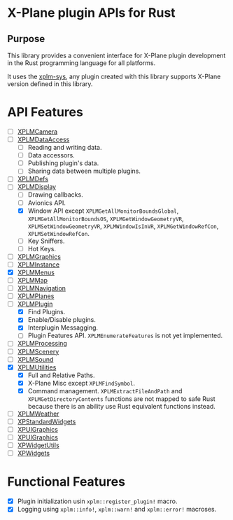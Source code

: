 # X-Plane plugin APIs for Rust

## Purpose

This library provides a convenient interface for X-Plane plugin development in the Rust programming language for all platforms.

It uses the [xplm-sys](https://github.com/artemkorobko/xplm-sys), any plugin created with this library
supports X-Plane version defined in this library.

# API Features

- [ ] [XPLMCamera](https://developer.x-plane.com/sdk/XPLMCamera)
- [ ] [XPLMDataAccess](https://developer.x-plane.com/sdk/XPLMDataAccess)
     - [ ] Reading and writing data.
     - [ ] Data accessors.
     - [ ] Publishing plugin's data.
     - [ ] Sharing data between multiple plugins.
- [ ] [XPLMDefs](https://developer.x-plane.com/sdk/XPLMDefs)
- [ ] [XPLMDisplay](https://developer.x-plane.com/sdk/XPLMDisplay)
    - [ ] Drawing callbacks.
    - [ ] Avionics API.
    - [X] Window API except `XPLMGetAllMonitorBoundsGlobal`, `XPLMGetAllMonitorBoundsOS`, `XPLMGetWindowGeometryVR`, `XPLMSetWindowGeometryVR`, `XPLMWindowIsInVR`, `XPLMGetWindowRefCon`, `XPLMSetWindowRefCon`.
    - [ ] Key Sniffers.
    - [ ] Hot Keys.
- [ ] [XPLMGraphics](https://developer.x-plane.com/sdk/XPLMGraphics)
- [ ] [XPLMInstance](https://developer.x-plane.com/sdk/XPLMInstance)
- [X] [XPLMMenus](https://developer.x-plane.com/sdk/XPLMMenus)
- [ ] [XPLMMap](https://developer.x-plane.com/sdk/XPLMMap)
- [ ] [XPLMNavigation](https://developer.x-plane.com/sdk/XPLMNavigation)
- [ ] [XPLMPlanes](https://developer.x-plane.com/sdk/XPLMPlanes)
- [ ] [XPLMPlugin](https://developer.x-plane.com/sdk/XPLMPlugin)
    - [X] Find Plugins.
    - [X] Enable/Disable plugins.
    - [X] Interplugin Messagging.
    - [ ] Plugin Features API. `XPLMEnumerateFeatures` is not yet implemented.
- [ ] [XPLMProcessing](https://developer.x-plane.com/sdk/XPLMProcessing)
- [ ] [XPLMScenery](https://developer.x-plane.com/sdk/XPLMScenery)
- [ ] [XPLMSound](https://developer.x-plane.com/sdk/XPLMSound)
- [X] [XPLMUtilities](https://developer.x-plane.com/sdk/XPLMUtilities)
    - [X] Full and Relative Paths.  
    - [X] X-Plane Misc except `XPLMFindSymbol`.  
    - [X] Command management.
`XPLMExtractFileAndPath` and `XPLMGetDirectoryContents` functions are not mapped to safe Rust because there is an ability use Rust equivalent functions instead.
- [ ] [XPLMWeather](https://developer.x-plane.com/sdk/XPLMWeather)
- [ ] [XPStandardWidgets](https://developer.x-plane.com/sdk/XPStandardWidgets)
- [ ] [XPUIGraphics](https://developer.x-plane.com/sdk/XPUIGraphics)
- [ ] [XPUIGraphics](https://developer.x-plane.com/sdk/XPUIGraphics)
- [ ] [XPWidgetUtils](https://developer.x-plane.com/sdk/XPWidgetUtils)
- [ ] [XPWidgets](https://developer.x-plane.com/sdk/XPWidgets)

# Functional Features

- [X] Plugin initialization usin `xplm::register_plugin!` macro.
- [X] Logging using `xplm::info!`, `xplm::warn!` and `xplm::error!` macroses.
